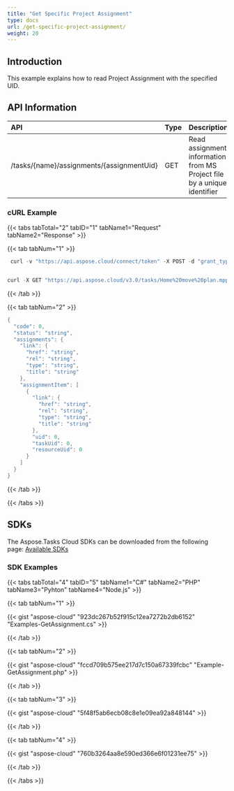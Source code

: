 ```yaml
---
title: "Get Specific Project Assignment"
type: docs
url: /get-specific-project-assignment/
weight: 20
---
```


## **Introduction**
This example explains how to read Project Assignment with the specified UID. 
## **API Information**

|**API**|**Type**|**Description**|**Resource Link**|
| :- | :- | :- | :- |
|/tasks/{name}/assignments/{assignmentUid}|GET|Read assignment information from MS Project file by a unique identifier|[GetAssignment](https://apireference.aspose.cloud/tasks/#/TasksAssignments/GetAssignment)|
### **cURL Example**
{{< tabs tabTotal="2" tabID="1" tabName1="Request" tabName2="Response" >}}

{{< tab tabNum="1" >}}

```java
 curl -v "https://api.aspose.cloud/connect/token" -X POST -d "grant_type=client_credentials&client_id=XXXXX&client_secret=XXXXX" -H "Content-Type: application/x-www-form-urlencoded" -H "Accept: application/json"

```

```java

curl -X GET "https://api.aspose.cloud/v3.0/tasks/Home%20move%20plan.mpp/assignments/1" -H "accept: application/json"

```

{{< /tab >}}

{{< tab tabNum="2" >}}

```java
{
  "code": 0,
  "status": "string",
  "assignments": {
    "link": {
      "href": "string",
      "rel": "string",
      "type": "string",
      "title": "string"
    },
    "assignmentItem": [
      {
        "link": {
          "href": "string",
          "rel": "string",
          "type": "string",
          "title": "string"
        },
        "uid": 0,
        "taskUid": 0,
        "resourceUid": 0
      }
    ]
  }
}

```

{{< /tab >}}

{{< /tabs >}}
## **SDKs**
The Aspose.Tasks Cloud SDKs can be downloaded from the following page: [Available SDKs](/tasks/available-sdks/)
### **SDK Examples**
{{< tabs tabTotal="4" tabID="5" tabName1="C#" tabName2="PHP" tabName3="Pyhton" tabName4="Node.js" >}}

{{< tab tabNum="1" >}}

{{< gist "aspose-cloud" "923dc267b52f915c12ea7272b2db6152" "Examples-GetAssignment.cs" >}}

{{< /tab >}}

{{< tab tabNum="2" >}}

{{< gist "aspose-cloud" "fccd709b575ee217d7c150a67339fcbc" "Example-GetAssignment.php" >}}

{{< /tab >}}

{{< tab tabNum="3" >}}

{{< gist "aspose-cloud" "5f48f5ab6ecb08c8e1e09ea92a848144" >}}

{{< /tab >}}

{{< tab tabNum="4" >}}

{{< gist "aspose-cloud" "760b3264aa8e590ed366e6f01231ee75" >}}

{{< /tab >}}

{{< /tabs >}}
